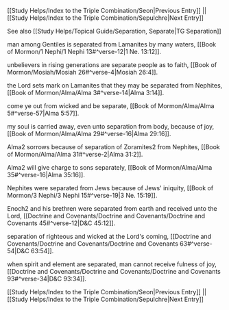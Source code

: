 [[Study Helps/Index to the Triple Combination/Seon|Previous Entry]]  ||  [[Study Helps/Index to the Triple Combination/Sepulchre|Next Entry]]

 See also [[Study Helps/Topical Guide/Separation, Separate|TG Separation]]

 man among Gentiles is separated from Lamanites by many waters, [[Book of Mormon/1 Nephi/1 Nephi 13#^verse-12|1 Ne. 13:12]].

 unbelievers in rising generations are separate people as to faith, [[Book of Mormon/Mosiah/Mosiah 26#^verse-4|Mosiah 26:4]].

 the Lord sets mark on Lamanites that they may be separated from Nephites, [[Book of Mormon/Alma/Alma 3#^verse-14|Alma 3:14]].

 come ye out from wicked and be separate, [[Book of Mormon/Alma/Alma 5#^verse-57|Alma 5:57]].

 my soul is carried away, even unto separation from body, because of joy, [[Book of Mormon/Alma/Alma 29#^verse-16|Alma 29:16]].

 Alma2 sorrows because of separation of Zoramites2 from Nephites, [[Book of Mormon/Alma/Alma 31#^verse-2|Alma 31:2]].

 Alma2 will give charge to sons separately, [[Book of Mormon/Alma/Alma 35#^verse-16|Alma 35:16]].

 Nephites were separated from Jews because of Jews' iniquity, [[Book of Mormon/3 Nephi/3 Nephi 15#^verse-19|3 Ne. 15:19]].

 Enoch2 and his brethren were separated from earth and received unto the Lord, [[Doctrine and Covenants/Doctrine and Covenants/Doctrine and Covenants 45#^verse-12|D&C 45:12]].

 separation of righteous and wicked at the Lord's coming, [[Doctrine and Covenants/Doctrine and Covenants/Doctrine and Covenants 63#^verse-54|D&C 63:54]].

 when spirit and element are separated, man cannot receive fulness of joy, [[Doctrine and Covenants/Doctrine and Covenants/Doctrine and Covenants 93#^verse-34|D&C 93:34]].

[[Study Helps/Index to the Triple Combination/Seon|Previous Entry]]  ||  [[Study Helps/Index to the Triple Combination/Sepulchre|Next Entry]]